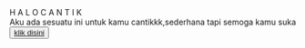 <!DOCTYPE html>
<html lang="en">
    <head>
        <meta charset="UTF-8">
        <meta http-equiv="X-UA-Compatible" content="IE=edge">
        <meta name="viewport" content="width=device-width, initial-scale=1.0">
        <link rel="stylesheet" href="style.css">
        <link rel="icon" href="flowers.png" type="image/x-icon">
        <title>f.lovers</title>
    </head>
    <body>
        <div class="greetings">
            <span>H</span>
            <span>A</span>
            <span>L</span>
            <span>O</span>
            <span>C</span>
            <span>A</span>
            <span>N</span>
            <span>T</span>
            <span>I</span>
            <span>K</span>
        </div>
        <div class="description">
            <span>Aku ada sesuatu ini untuk kamu cantikkk,sederhana tapi semoga kamu suka</span>
        </div>
        <div class="button">
            <button>
            <a href="style.bunga.html">klik disini</a>
            </button> 
        </div>
    </body>
</html>
